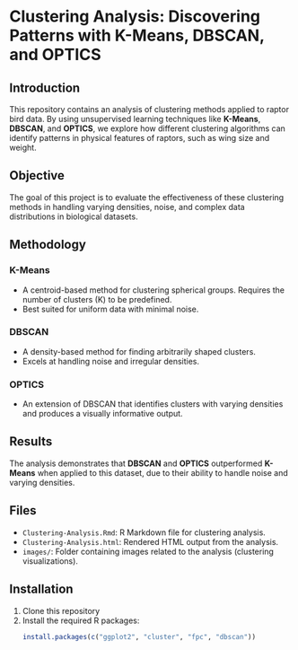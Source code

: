 # Clustering Analysis: Discovering Patterns with K-Means, DBSCAN, and OPTICS

## Introduction
This repository contains an analysis of clustering methods applied to raptor bird data. By using unsupervised learning techniques like **K-Means**, **DBSCAN**, and **OPTICS**, we explore how different clustering algorithms can identify patterns in physical features of raptors, such as wing size and weight.

## Objective
The goal of this project is to evaluate the effectiveness of these clustering methods in handling varying densities, noise, and complex data distributions in biological datasets.

## Methodology

### K-Means
- A centroid-based method for clustering spherical groups. Requires the number of clusters (K) to be predefined.
- Best suited for uniform data with minimal noise.

### DBSCAN
- A density-based method for finding arbitrarily shaped clusters.
- Excels at handling noise and irregular densities.

### OPTICS
- An extension of DBSCAN that identifies clusters with varying densities and produces a visually informative output.

## Results
The analysis demonstrates that **DBSCAN** and **OPTICS** outperformed **K-Means** when applied to this dataset, due to their ability to handle noise and varying densities.

## Files
- `Clustering-Analysis.Rmd`: R Markdown file for clustering analysis.
- `Clustering-Analysis.html`: Rendered HTML output from the analysis.
- `images/`: Folder containing images related to the analysis (clustering visualizations).

## Installation

1. Clone this repository
2. Install the required R packages:
   ```r
   install.packages(c("ggplot2", "cluster", "fpc", "dbscan"))

